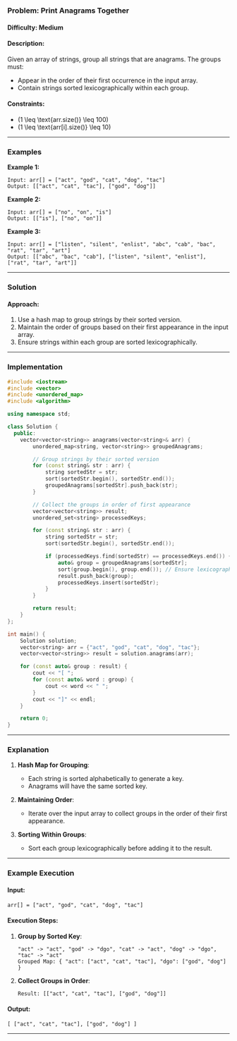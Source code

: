 

### Problem: Print Anagrams Together

#### Difficulty: Medium

#### Description:
Given an array of strings, group all strings that are anagrams. The groups must:
- Appear in the order of their first occurrence in the input array.
- Contain strings sorted lexicographically within each group.

#### Constraints:
- \(1 \leq \text{arr.size()} \leq 100\)
- \(1 \leq \text{arr[i].size()} \leq 10\)

---

### Examples

**Example 1:**
```text
Input: arr[] = ["act", "god", "cat", "dog", "tac"]
Output: [["act", "cat", "tac"], ["god", "dog"]]
```

**Example 2:**
```text
Input: arr[] = ["no", "on", "is"]
Output: [["is"], ["no", "on"]]
```

**Example 3:**
```text
Input: arr[] = ["listen", "silent", "enlist", "abc", "cab", "bac", "rat", "tar", "art"]
Output: [["abc", "bac", "cab"], ["listen", "silent", "enlist"], ["rat", "tar", "art"]]
```

---

### Solution

#### Approach:
1. Use a hash map to group strings by their sorted version.
2. Maintain the order of groups based on their first appearance in the input array.
3. Ensure strings within each group are sorted lexicographically.

---

### Implementation

```cpp
#include <iostream>
#include <vector>
#include <unordered_map>
#include <algorithm>

using namespace std;

class Solution {
  public:
    vector<vector<string>> anagrams(vector<string>& arr) {
        unordered_map<string, vector<string>> groupedAnagrams;

        // Group strings by their sorted version
        for (const string& str : arr) {
            string sortedStr = str;
            sort(sortedStr.begin(), sortedStr.end());
            groupedAnagrams[sortedStr].push_back(str);
        }

        // Collect the groups in order of first appearance
        vector<vector<string>> result;
        unordered_set<string> processedKeys;

        for (const string& str : arr) {
            string sortedStr = str;
            sort(sortedStr.begin(), sortedStr.end());

            if (processedKeys.find(sortedStr) == processedKeys.end()) {
                auto& group = groupedAnagrams[sortedStr];
                sort(group.begin(), group.end()); // Ensure lexicographic order
                result.push_back(group);
                processedKeys.insert(sortedStr);
            }
        }

        return result;
    }
};

int main() {
    Solution solution;
    vector<string> arr = {"act", "god", "cat", "dog", "tac"};
    vector<vector<string>> result = solution.anagrams(arr);

    for (const auto& group : result) {
        cout << "[ ";
        for (const auto& word : group) {
            cout << word << " ";
        }
        cout << "]" << endl;
    }

    return 0;
}
```

---

### Explanation

1. **Hash Map for Grouping**:
   - Each string is sorted alphabetically to generate a key.
   - Anagrams will have the same sorted key.

2. **Maintaining Order**:
   - Iterate over the input array to collect groups in the order of their first appearance.

3. **Sorting Within Groups**:
   - Sort each group lexicographically before adding it to the result.

---

### Example Execution

#### Input:
```text
arr[] = ["act", "god", "cat", "dog", "tac"]
```

#### Execution Steps:
1. **Group by Sorted Key**:
   ```text
   "act" -> "act", "god" -> "dgo", "cat" -> "act", "dog" -> "dgo", "tac" -> "act"
   Grouped Map: { "act": ["act", "cat", "tac"], "dgo": ["god", "dog"] }
   ```

2. **Collect Groups in Order**:
   ```text
   Result: [["act", "cat", "tac"], ["god", "dog"]]
   ```

#### Output:
```text
[ ["act", "cat", "tac"], ["god", "dog"] ]
```

--- 

